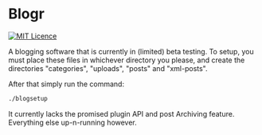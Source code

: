 # Blogr
[![MIT Licence](https://badges.frapsoft.com/os/mit/mit.svg?v=103)](https://opensource.org/licenses/mit-license.php) 

A blogging software that is currently in (limited) beta testing. To setup, you must place these files in whichever directory you please, and create the directories "categories", "uploads", "posts" and "xml-posts". 

After that simply run the command:
```sh
./blogsetup
```
It currently lacks the promised plugin API and post Archiving feature. Everything else up-n-running however.
